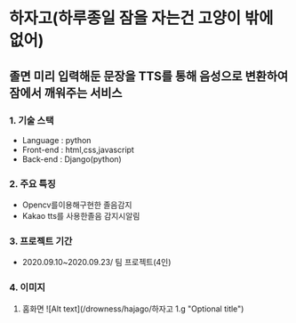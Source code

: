 # 하자고(하루종일 잠을 자는건 고양이 밖에 없어)

## 졸면 미리 입력해둔 문장을 TTS를 통해 음성으로 변환하여 잠에서 깨워주는 서비스

### 1. 기술 스택
+ Language : python
+ Front-end : html,css,javascript
+ Back-end : Django(python)

### 2. 주요 특징
+ Opencv를이용해구현한 졸음감지
+ Kakao tts를 사용한졸음 감지시알림

### 3. 프로젝트 기간 
+ 2020.09.10~2020.09.23/ 팀 프로젝트(4인)

### 4. 이미지
1. 홈화면
![Alt text](/drowness/hajago/하자고 1.g "Optional title")
